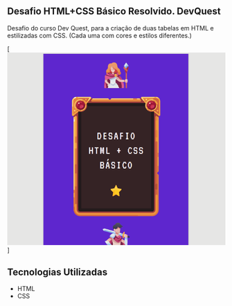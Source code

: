 ## Desafio HTML+CSS Básico Resolvido. DevQuest

Desafio do curso Dev Quest, para a criação de duas tabelas em HTML e estilizadas com CSS. (Cada uma com cores e estilos diferentes.)

[<img src="./tela.gif">]

## Tecnologias Utilizadas
- HTML
- CSS